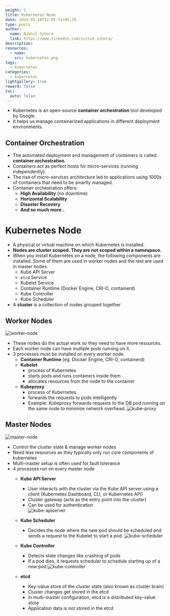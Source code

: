 ```yaml
---
weight: 1
title: Kubernetes Node
date: 2024-05-10T12:05:51+05:30
type: posts
author:
  name: Nikhil Sihora
  link: https://www.linkedin.com/in/nik-sihora/
description:
resources:
  - name: 
    src: kubernetes.png
tags:
  - kubernetes
categories:
  - kubernetes
lightgallery: true
reward: false
toc:
  auto: false
---
```


- Kubernetes is an open-source **container orchestration** tool developed by Google.
- It helps us manage containerized applications in different deployment environments.

## Container Orchestration

- The automated deployment and management of containers is called **container orchestration**.
- Containers act as perfect hosts for micro-services (running independently).
- The rise of micro-services architecture led to applications using 1000s of containers that need to be smartly managed.
- Container orchestration offers:
    - **High Availability** (no downtime)
    - **Horizontal Scalability**
    - **Disaster Recovery**
    - **And so much more..**

# Kubernetes Node
- A physical or virtual machine on which Kubernetes is installed.
- **Nodes are cluster scoped. They are not scoped within a namespace.**
- When you install Kubernetes on a node, the following components are installed. Some of them are used in worker nodes and the rest are used in master nodes.
    - Kube API Server
    - `etcd` Service
    - Kubelet Service
    - Container Runtime (Docker Engine, CRI-O, containerd)
    - Kube Controller
    - Kube Scheduler
- A **cluster** is a collection of nodes grouped together

## Worker Nodes
![worker-node](/posts/kubernetes-node/worker-node.png)

- These nodes do the actual work so they need to have more resources.
- Each worker node can have multiple pods running on it.
- 3 processes must be installed on every worker node.
    - **Container Runtime** (eg. Docker Engine, CRI-O, containerd)
    - **Kubelet**
        - process of Kubernetes
        - starts pods and runs containers inside them
        - allocates resources from the node to the container
    - **Kubeproxy**
        - process of Kubernetes
        - forwards the requests to pods intelligently
        - Example: Kubeproxy forwards requests to the DB pod running on the same node to minimize network overhead.
![kube-proxy](/posts/kubernetes-node/kube-proxy.png)
                
## Master Nodes
![master-node](/posts/kubernetes-node/master-node.png)

- Control the cluster state & manage worker nodes
- Need less resources as they typically only run core components of kubernetes
- Multi-master setup is often used for fault tolerance
- 4 processes run on every master node
  - **Kube API Server**
      - User interacts with the cluster via the Kube API server using a client (Kubernetes Dashboard, CLI, or Kubernetes API)
      - Cluster gateway (acts as the entry point into the cluster)
      - Can be used for authentication     
        ![kube-apiserver](/posts/kubernetes-node/kube-apiserver.png)
        
  - **Kube Scheduler**
      - Decides the node where the new pod should be scheduled and sends a request to the Kubelet to start a pod.
        ![kube-scheduler](/posts/kubernetes-node/kube-scheduler.png)
        
  - **Kube Controller**
      - Detects state changes like crashing of pods
      - If a pod dies, it requests scheduler to schedule starting up of a new pod
        ![kube-controller](/posts/kubernetes-node/kube-controller.png)
        
  - **etcd**
    - Key-value store of the cluster state (also known as cluster brain)
    - Cluster changes get stored in the etcd
    - In multi-master configuration, etcd is a distributed key-value store
    - Application data is not stored in the etcd